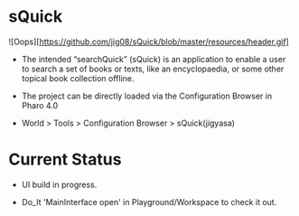 # sQuick

![Oops][https://github.com/jig08/sQuick/blob/master/resources/header.gif]

- The intended “searchQuick” (sQuick) is an application to enable a user to search a set of books or texts, like an encyclopaedia, or some other topical book collection offline.

- The project can be directly loaded via the Configuration Browser in Pharo 4.0

- World > Tools > Configuration Browser > sQuick(jigyasa)


# Current Status

- UI build in progress.

- Do_It 'MainInterface open' in Playground/Workspace to check it out.


